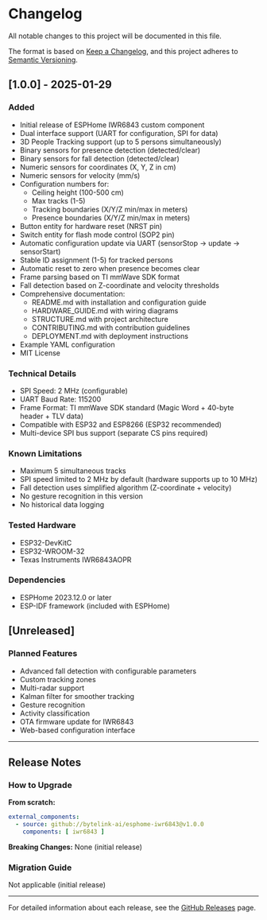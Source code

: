 # Changelog

All notable changes to this project will be documented in this file.

The format is based on [Keep a Changelog](https://keepachangelog.com/en/1.0.0/),
and this project adheres to [Semantic Versioning](https://semver.org/spec/v2.0.0.html).

## [1.0.0] - 2025-01-29

### Added
- Initial release of ESPHome IWR6843 custom component
- Dual interface support (UART for configuration, SPI for data)
- 3D People Tracking support (up to 5 persons simultaneously)
- Binary sensors for presence detection (detected/clear)
- Binary sensors for fall detection (detected/clear)
- Numeric sensors for coordinates (X, Y, Z in cm)
- Numeric sensors for velocity (mm/s)
- Configuration numbers for:
  - Ceiling height (100-500 cm)
  - Max tracks (1-5)
  - Tracking boundaries (X/Y/Z min/max in meters)
  - Presence boundaries (X/Y/Z min/max in meters)
- Button entity for hardware reset (NRST pin)
- Switch entity for flash mode control (SOP2 pin)
- Automatic configuration update via UART (sensorStop → update → sensorStart)
- Stable ID assignment (1-5) for tracked persons
- Automatic reset to zero when presence becomes clear
- Frame parsing based on TI mmWave SDK format
- Fall detection based on Z-coordinate and velocity thresholds
- Comprehensive documentation:
  - README.md with installation and configuration guide
  - HARDWARE_GUIDE.md with wiring diagrams
  - STRUCTURE.md with project architecture
  - CONTRIBUTING.md with contribution guidelines
  - DEPLOYMENT.md with deployment instructions
- Example YAML configuration
- MIT License

### Technical Details
- SPI Speed: 2 MHz (configurable)
- UART Baud Rate: 115200
- Frame Format: TI mmWave SDK standard (Magic Word + 40-byte header + TLV data)
- Compatible with ESP32 and ESP8266 (ESP32 recommended)
- Multi-device SPI bus support (separate CS pins required)

### Known Limitations
- Maximum 5 simultaneous tracks
- SPI speed limited to 2 MHz by default (hardware supports up to 10 MHz)
- Fall detection uses simplified algorithm (Z-coordinate + velocity)
- No gesture recognition in this version
- No historical data logging

### Tested Hardware
- ESP32-DevKitC
- ESP32-WROOM-32
- Texas Instruments IWR6843AOPR

### Dependencies
- ESPHome 2023.12.0 or later
- ESP-IDF framework (included with ESPHome)

## [Unreleased]

### Planned Features
- Advanced fall detection with configurable parameters
- Custom tracking zones
- Multi-radar support
- Kalman filter for smoother tracking
- Gesture recognition
- Activity classification
- OTA firmware update for IWR6843
- Web-based configuration interface

---

## Release Notes

### How to Upgrade

**From scratch:**
```yaml
external_components:
  - source: github://bytelink-ai/esphome-iwr6843@v1.0.0
    components: [ iwr6843 ]
```

**Breaking Changes:**
None (initial release)

### Migration Guide
Not applicable (initial release)

---

For detailed information about each release, see the [GitHub Releases](https://github.com/bytelink-ai/esphome-iwr6843/releases) page.

